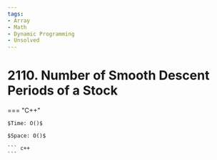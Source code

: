 ```yaml
---
tags:
- Array
- Math
- Dynamic Programming
- Unsolved
---
```



# 2110. Number of Smooth Descent Periods of a Stock

=== "C++"

    $Time: O()$

    $Space: O()$

    ``` c++
    ```